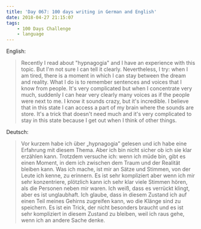 ```yaml
---
title: 'Day 067: 100 days writing in German and English'
date: 2018-04-27 21:15:07
tags:
    - 100 Days Challenge
    - language
---
```

English:
> Recently I read about "hypnagogia" and I have an experience with this topic. But I'm not sure I can tell it clearly. Nevertheless, I try: when I am tired, there is a moment in which I can stay between the dream and reality. What I do is to remember sentences and voices that I know from people. It's very complicated but when I concentrate very much, suddenly I can hear very clearly many voices as if the people were next to me. I know it sounds crazy, but it's incredible. I believe that in this state I can access a part of my brain where the sounds are store. It's a trick that doesn't need much and it's very complicated to stay in this state because I get out when I think of other things.

Deutsch:
> Vor kurzem habe ich über „hypnagogia” gelesen und ich habe eine Erfahrung mit diesem Thema. Aber ich bin nicht sicher ob ich sie klar erzählen kann. Trotzdem versuche ich: wenn ich müde bin, gibt es einen Moment, in dem ich zwischen dem Traum und der Realität bleiben kann. Was ich mache, ist mir an Sätze und Stimmen, von der Leute ich kenne, zu erinnern. Es ist sehr kompliziert aber wenn ich mir sehr konzentriere, plötzlich kann ich sehr klar viele Stimmen hören, als die Personen neben mir waren. Ich weiß, dass es verrückt klingt, aber es ist unglaubhaft. Ich glaube, dass in diesem Zustand ich auf einen Teil meines Gehirns zugreifen kann, wo die Klänge sind zu speichern. Es ist ein Trick, der nicht besonders braucht und es ist sehr kompliziert in diesem Zustand zu bleiben, weil ich raus gehe, wenn ich an andere Sache denke.